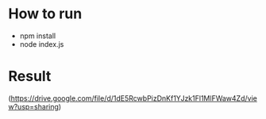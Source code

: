 # How to run
- npm install
- node index.js

# Result
(https://drive.google.com/file/d/1dE5RcwbPizDnKf1YJzk1Fl1MlFWaw4Zd/view?usp=sharing)
